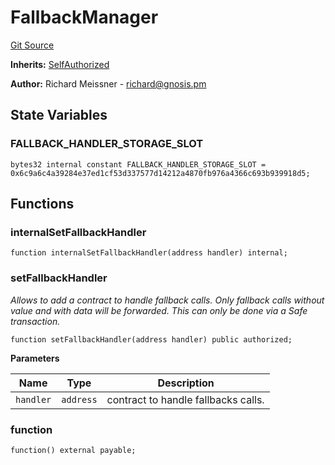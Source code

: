 # FallbackManager
[Git Source](https://github.com/maticnetwork/contracts/blob/155f729fd8db0676297384375468d4d45b8aa44e/contracts/common/gnosis/GnosisSafe.sol)

**Inherits:**
[SelfAuthorized](/contracts/common/gnosis/GnosisSafe.sol/contract.SelfAuthorized.md)

**Author:**
Richard Meissner - <richard@gnosis.pm>


## State Variables
### FALLBACK_HANDLER_STORAGE_SLOT

```solidity
bytes32 internal constant FALLBACK_HANDLER_STORAGE_SLOT = 0x6c9a6c4a39284e37ed1cf53d337577d14212a4870fb976a4366c693b939918d5;
```


## Functions
### internalSetFallbackHandler


```solidity
function internalSetFallbackHandler(address handler) internal;
```

### setFallbackHandler

*Allows to add a contract to handle fallback calls.
Only fallback calls without value and with data will be forwarded.
This can only be done via a Safe transaction.*


```solidity
function setFallbackHandler(address handler) public authorized;
```
**Parameters**

|Name|Type|Description|
|----|----|-----------|
|`handler`|`address`|contract to handle fallbacks calls.|


### function


```solidity
function() external payable;
```

